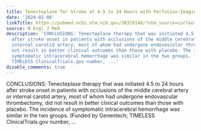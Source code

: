 ```yaml
---
title: Tenecteplase for Stroke at 4.5 to 24 Hours with Perfusion-Imaging Selection
date: '2024-02-08'
linkTitle: https://pubmed.ncbi.nlm.nih.gov/38329148/?utm_source=curl&utm_medium=rss&utm_campaign=pubmed-2&utm_content=1LIK-026Y9bjRE4xDQ231BSa89BnY4O2Rfi-9WXQd8C31C6cqE&fc=20211015124055&ff=20240208170712&v=2.18.0
source: N Engl J Med
description: 'CONCLUSIONS: Tenecteplase therapy that was initiated 4.5 to 24 hours
  after stroke onset in patients with occlusions of the middle cerebral artery or
  internal carotid artery, most of whom had undergone endovascular thrombectomy, did
  not result in better clinical outcomes than those with placebo. The incidence of
  symptomatic intracerebral hemorrhage was similar in the two groups. (Funded by Genentech;
  TIMELESS ClinicalTrials.gov number, ...'
disable_comments: true
---
```

CONCLUSIONS: Tenecteplase therapy that was initiated 4.5 to 24 hours after stroke onset in patients with occlusions of the middle cerebral artery or internal carotid artery, most of whom had undergone endovascular thrombectomy, did not result in better clinical outcomes than those with placebo. The incidence of symptomatic intracerebral hemorrhage was similar in the two groups. (Funded by Genentech; TIMELESS ClinicalTrials.gov number, ...